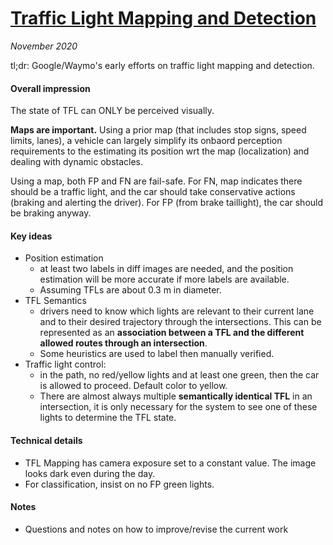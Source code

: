 # [Traffic Light Mapping and Detection](https://static.googleusercontent.com/media/research.google.com/en//pubs/archive/37259.pdf)

_November 2020_

tl;dr: Google/Waymo's early efforts on traffic light mapping and detection.

#### Overall impression
The state of TFL can ONLY be perceived visually.

**Maps are important.** Using a prior map (that includes stop signs, speed limits, lanes), a vehicle can largely simplify its onbaord perception requirements to the estimating its position wrt the map (localization) and dealing with dynamic obstacles.

Using a map, both FP and FN are fail-safe. For FN, map indicates there should be a traffic light, and the car should take conservative actions (braking and alerting the driver). For FP (from brake taillight), the car should be braking anyway.

#### Key ideas
- Position estimation
	- at least two labels in diff images are needed, and the position estimation will be more accurate if more labels are available.
	- Assuming TFLs are about 0.3 m in diameter.
- TFL Semantics
	- drivers need to know which lights are relevant to their current lane and to their desired trajectory through the intersections. This can be represented as an **association between a TFL and the different allowed routes through an intersection**.
	- Some heuristics are used to label then manually verified. 
- Traffic light control: 
	- in the path, no red/yellow lights and at least one green, then the car is allowed to proceed. Default color to yellow. 
	- There are almost always multiple **semantically identical TFL** in an intersection, it is only necessary for the system to see one of these lights to determine the TFL state.

#### Technical details
- TFL Mapping has camera exposure set to a constant value. The image looks dark even during the day.
- For classification, insist on no FP green lights. 

#### Notes
- Questions and notes on how to improve/revise the current work  

